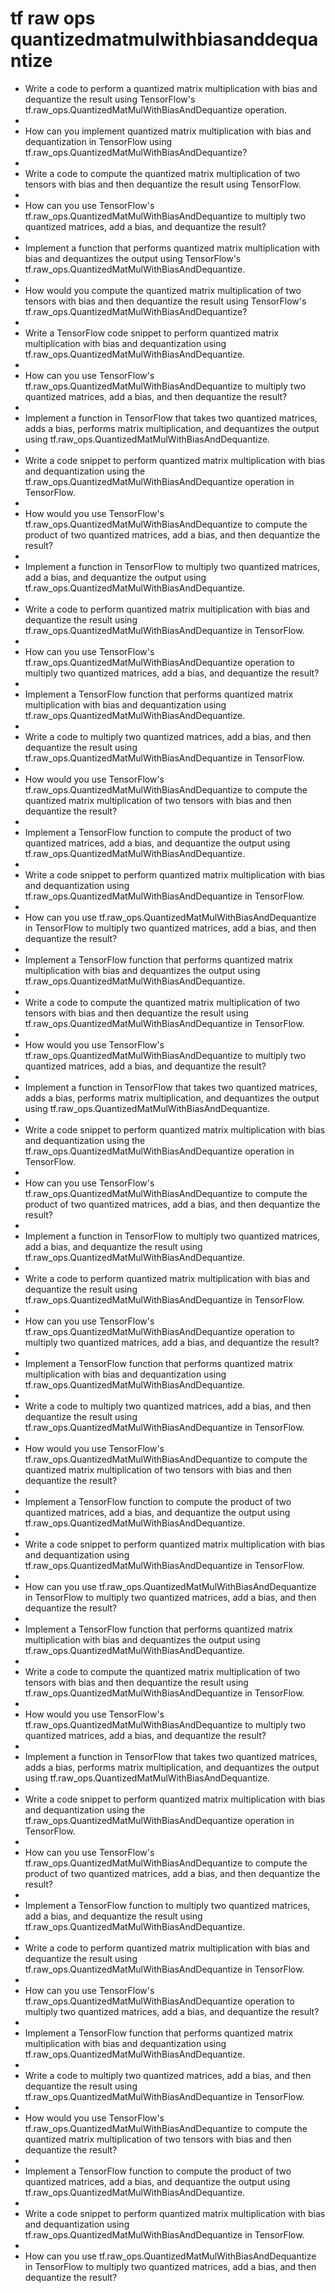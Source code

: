 # tf raw ops quantizedmatmulwithbiasanddequantize

- Write a code to perform a quantized matrix multiplication with bias and dequantize the result using TensorFlow's tf.raw_ops.QuantizedMatMulWithBiasAndDequantize operation.
- 
- How can you implement quantized matrix multiplication with bias and dequantization in TensorFlow using tf.raw_ops.QuantizedMatMulWithBiasAndDequantize?
- 
- Write a code to compute the quantized matrix multiplication of two tensors with bias and then dequantize the result using TensorFlow.
- 
- How can you use TensorFlow's tf.raw_ops.QuantizedMatMulWithBiasAndDequantize to multiply two quantized matrices, add a bias, and dequantize the result?
- 
- Implement a function that performs quantized matrix multiplication with bias and dequantizes the output using TensorFlow's tf.raw_ops.QuantizedMatMulWithBiasAndDequantize.
- 
- How would you compute the quantized matrix multiplication of two tensors with bias and then dequantize the result using TensorFlow's tf.raw_ops.QuantizedMatMulWithBiasAndDequantize?
- 
- Write a TensorFlow code snippet to perform quantized matrix multiplication with bias and dequantization using tf.raw_ops.QuantizedMatMulWithBiasAndDequantize.
- 
- How can you use TensorFlow's tf.raw_ops.QuantizedMatMulWithBiasAndDequantize to multiply two quantized matrices, add a bias, and then dequantize the result?
- 
- Implement a function in TensorFlow that takes two quantized matrices, adds a bias, performs matrix multiplication, and dequantizes the output using tf.raw_ops.QuantizedMatMulWithBiasAndDequantize.
- 
- Write a code snippet to perform quantized matrix multiplication with bias and dequantization using the tf.raw_ops.QuantizedMatMulWithBiasAndDequantize operation in TensorFlow.
- 
- How would you use TensorFlow's tf.raw_ops.QuantizedMatMulWithBiasAndDequantize to compute the product of two quantized matrices, add a bias, and then dequantize the result?
- 
- Implement a function in TensorFlow to multiply two quantized matrices, add a bias, and dequantize the output using tf.raw_ops.QuantizedMatMulWithBiasAndDequantize.
- 
- Write a code to perform quantized matrix multiplication with bias and dequantize the result using tf.raw_ops.QuantizedMatMulWithBiasAndDequantize in TensorFlow.
- 
- How can you use TensorFlow's tf.raw_ops.QuantizedMatMulWithBiasAndDequantize operation to multiply two quantized matrices, add a bias, and dequantize the result?
- 
- Implement a TensorFlow function that performs quantized matrix multiplication with bias and dequantization using tf.raw_ops.QuantizedMatMulWithBiasAndDequantize.
- 
- Write a code to multiply two quantized matrices, add a bias, and then dequantize the result using tf.raw_ops.QuantizedMatMulWithBiasAndDequantize in TensorFlow.
- 
- How would you use TensorFlow's tf.raw_ops.QuantizedMatMulWithBiasAndDequantize to compute the quantized matrix multiplication of two tensors with bias and then dequantize the result?
- 
- Implement a TensorFlow function to compute the product of two quantized matrices, add a bias, and dequantize the output using tf.raw_ops.QuantizedMatMulWithBiasAndDequantize.
- 
- Write a code snippet to perform quantized matrix multiplication with bias and dequantization using tf.raw_ops.QuantizedMatMulWithBiasAndDequantize in TensorFlow.
- 
- How can you use tf.raw_ops.QuantizedMatMulWithBiasAndDequantize in TensorFlow to multiply two quantized matrices, add a bias, and then dequantize the result?
- 
- Implement a TensorFlow function that performs quantized matrix multiplication with bias and dequantizes the output using tf.raw_ops.QuantizedMatMulWithBiasAndDequantize.
- 
- Write a code to compute the quantized matrix multiplication of two tensors with bias and then dequantize the result using tf.raw_ops.QuantizedMatMulWithBiasAndDequantize in TensorFlow.
- 
- How would you use TensorFlow's tf.raw_ops.QuantizedMatMulWithBiasAndDequantize to multiply two quantized matrices, add a bias, and dequantize the result?
- 
- Implement a function in TensorFlow that takes two quantized matrices, adds a bias, performs matrix multiplication, and dequantizes the output using tf.raw_ops.QuantizedMatMulWithBiasAndDequantize.
- 
- Write a code snippet to perform quantized matrix multiplication with bias and dequantization using the tf.raw_ops.QuantizedMatMulWithBiasAndDequantize operation in TensorFlow.
- 
- How can you use TensorFlow's tf.raw_ops.QuantizedMatMulWithBiasAndDequantize to compute the product of two quantized matrices, add a bias, and then dequantize the result?
- 
- Implement a function in TensorFlow to multiply two quantized matrices, add a bias, and dequantize the result using tf.raw_ops.QuantizedMatMulWithBiasAndDequantize.
- 
- Write a code to perform quantized matrix multiplication with bias and dequantize the result using tf.raw_ops.QuantizedMatMulWithBiasAndDequantize in TensorFlow.
- 
- How can you use TensorFlow's tf.raw_ops.QuantizedMatMulWithBiasAndDequantize operation to multiply two quantized matrices, add a bias, and dequantize the result?
- 
- Implement a TensorFlow function that performs quantized matrix multiplication with bias and dequantization using tf.raw_ops.QuantizedMatMulWithBiasAndDequantize.
- 
- Write a code to multiply two quantized matrices, add a bias, and then dequantize the result using tf.raw_ops.QuantizedMatMulWithBiasAndDequantize in TensorFlow.
- 
- How would you use TensorFlow's tf.raw_ops.QuantizedMatMulWithBiasAndDequantize to compute the quantized matrix multiplication of two tensors with bias and then dequantize the result?
- 
- Implement a TensorFlow function to compute the product of two quantized matrices, add a bias, and dequantize the output using tf.raw_ops.QuantizedMatMulWithBiasAndDequantize.
- 
- Write a code snippet to perform quantized matrix multiplication with bias and dequantization using tf.raw_ops.QuantizedMatMulWithBiasAndDequantize in TensorFlow.
- 
- How can you use tf.raw_ops.QuantizedMatMulWithBiasAndDequantize in TensorFlow to multiply two quantized matrices, add a bias, and then dequantize the result?
- 
- Implement a TensorFlow function that performs quantized matrix multiplication with bias and dequantizes the output using tf.raw_ops.QuantizedMatMulWithBiasAndDequantize.
- 
- Write a code to compute the quantized matrix multiplication of two tensors with bias and then dequantize the result using tf.raw_ops.QuantizedMatMulWithBiasAndDequantize in TensorFlow.
- 
- How would you use TensorFlow's tf.raw_ops.QuantizedMatMulWithBiasAndDequantize to multiply two quantized matrices, add a bias, and dequantize the result?
- 
- Implement a function in TensorFlow that takes two quantized matrices, adds a bias, performs matrix multiplication, and dequantizes the output using tf.raw_ops.QuantizedMatMulWithBiasAndDequantize.
- 
- Write a code snippet to perform quantized matrix multiplication with bias and dequantization using the tf.raw_ops.QuantizedMatMulWithBiasAndDequantize operation in TensorFlow.
- 
- How can you use TensorFlow's tf.raw_ops.QuantizedMatMulWithBiasAndDequantize to compute the product of two quantized matrices, add a bias, and then dequantize the result?
- 
- Implement a TensorFlow function to multiply two quantized matrices, add a bias, and dequantize the result using tf.raw_ops.QuantizedMatMulWithBiasAndDequantize.
- 
- Write a code to perform quantized matrix multiplication with bias and dequantize the result using tf.raw_ops.QuantizedMatMulWithBiasAndDequantize in TensorFlow.
- 
- How can you use TensorFlow's tf.raw_ops.QuantizedMatMulWithBiasAndDequantize operation to multiply two quantized matrices, add a bias, and dequantize the result?
- 
- Implement a TensorFlow function that performs quantized matrix multiplication with bias and dequantization using tf.raw_ops.QuantizedMatMulWithBiasAndDequantize.
- 
- Write a code to multiply two quantized matrices, add a bias, and then dequantize the result using tf.raw_ops.QuantizedMatMulWithBiasAndDequantize in TensorFlow.
- 
- How would you use TensorFlow's tf.raw_ops.QuantizedMatMulWithBiasAndDequantize to compute the quantized matrix multiplication of two tensors with bias and then dequantize the result?
- 
- Implement a TensorFlow function to compute the product of two quantized matrices, add a bias, and dequantize the output using tf.raw_ops.QuantizedMatMulWithBiasAndDequantize.
- 
- Write a code snippet to perform quantized matrix multiplication with bias and dequantization using tf.raw_ops.QuantizedMatMulWithBiasAndDequantize in TensorFlow.
- 
- How can you use tf.raw_ops.QuantizedMatMulWithBiasAndDequantize in TensorFlow to multiply two quantized matrices, add a bias, and then dequantize the result?